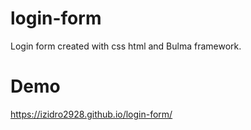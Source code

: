 # login-form

Login form created with css html and Bulma framework.

# Demo

https://izidro2928.github.io/login-form/

